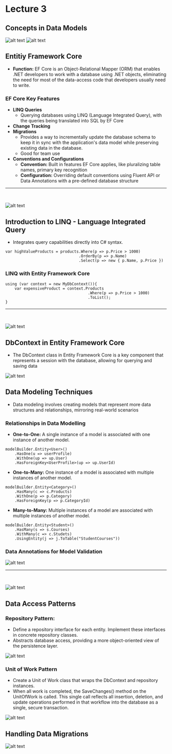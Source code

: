 # Lecture 3

## Concepts in Data Models

![alt text](img/image-12.png)
![alt text](img/image-13.png)

## Entitiy Framework Core

- **Function:** EF Core is an Object-Relational Mapper (ORM) that enables .NET developers to work with a database using .NET objects, eliminating the need for most of the data-access code that developers usually need to write.

### EF Core Key Features

- **LINQ Queries**
  - Querying databases using LINQ (Language Integrated Query), with the queries being translated into SQL by EF Core
- **Change Tracking**
- **Migrations**
  - Provides a way to incrementally update the database schema to keep it in sync with the application's data model while preserving existing data in the database.
  - Good for team use
- **Conventions and Configurations**
  - **Convention:** Built in features EF Core applies, like pluralizing table names, primary key recognition
  - **Configuration:** Overriding default conventions using Fluent API or Data Annotations with a pre-defined database structure
<hr>
<br>

![alt text](img/image-14.png)


## Introduction to LINQ - Language Integrated Query

- Integrates query capabilities directly into C# syntax.

```
var highValueProducts = products.Where(p => p.Price > 1000)
                                .OrderBy(p => p.Name)
                                .Select(p => new { p.Name, p.Price })
```

### LINQ with Entity Framework Core
```
using (var context = new MyDbContext()){
    var expensiveProduct = context.Products
                                    .Where(p => p.Price > 1000)
                                    .ToList();
}
```
<hr>
<br>

![alt text](img/image-15.png)


## DbContext in Entity Framework Core

- The DbContext class in Entity Framework Core is a key component that represents a session with the database, allowing for querying and saving data

![alt text](img/image-16.png)



## Data Modeling Techniques

- Data modeling involves creating models that represent more data structures and relationships, mirroring real-world scenarios

### Relationships in Data Modelling

- **One-to-One:** A single instance of a model is associated with one instance of another model.

```
modelBuilder.Entity<User>()
    .HasOne(u => userProfile)
    .WithOne(up => up.User)
    .HasForeignKey<UserProfile>(up => up.UserId)
```

- **One-to-Many:** One instance of a model is associated with multiple instances of another model.

```
modelBuilder.Entity<Category>()
    .HasMany(c => c.Products)
    .WithOne(p => p.Category)
    .HasForeignKey(p => p.CategoryId)
```

- **Many-to-Many:** Multiple instances of a model are associated with multiple instances of another model.
  
```
modelBuilder.Entity<Student>()
    .HasMany(s => s.Courses)
    .WithMany(c => c.Studets)
    .UsingEntity(j => j.ToTable("StudentCourses"))
```

### Data Annotations for Model Validation

![alt text](img/image-17.png)
<hr>
<br>

![alt text](img/image-18.png)


## Data Access Patterns

### Repository Pattern:

- Define a repository interface for each entity. Implement these interfaces in concrete repository classes.
- Abstracts database access, providing a more object-oriented view of the persistence layer.

![alt text](img/image-19.png)

### Unit of Work Pattern

- Create a Unit of Work class that wraps the DbContext and repository instances.
- When all work is completed, the SaveChanges() method on the UnitOfWork is called. This single call reflects all insertion, deletion, and update operations performed in that workflow into the database as a single, secure transaction.

![alt text](img/image-20.png)

## Handling Data Migrations

![alt text](img/image-21.png)